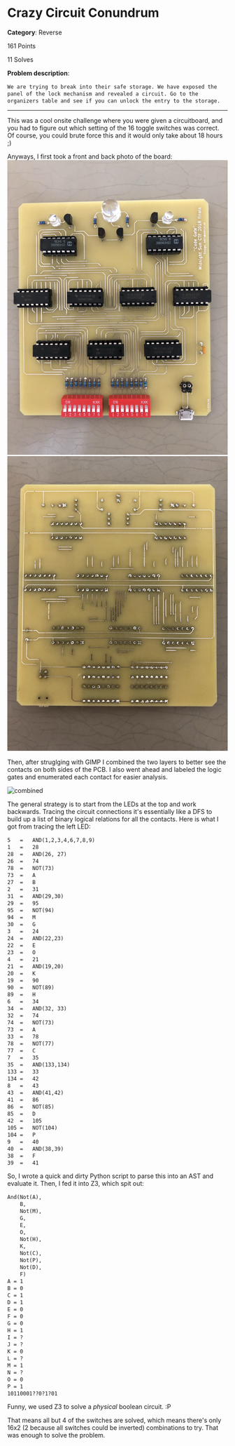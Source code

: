 # Crazy Circuit Conundrum

**Category**: Reverse

161 Points

11 Solves

**Problem description**:
```
We are trying to break into their safe storage. We have exposed the panel of the lock mechanism and revealed a circuit. Go to the organizers table and see if you can unlock the entry to the storage.
```
---

This was a cool onsite challenge where you were given a circuitboard, and you had to figure out which setting of the 16 toggle switches was correct. Of course, you could brute force this and it would only take about 18 hours ;)

Anyways, I first took a front and back photo of the board:
![front](front.png)
![back](back.png)

Then, after struglging with GIMP I combined the two layers to better see the contacts on both sides of the PCB. I also went ahead and labeled the logic gates and enumerated each contact for easier analysis.

![combined](combined.png)

The general strategy is to start from the LEDs at the top and work backwards. Tracing the circuit connections it's essentially like a DFS to build up a list of binary logical relations for all the contacts. Here is what I got from tracing the left LED:

```
5   =   AND(1,2,3,4,6,7,8,9)
1   =   28
28  =   AND(26, 27)
26  =   74
78  =   NOT(73)
73  =   A
27  =   B
2   =   31
31  =   AND(29,30)
29  =   95
95  =   NOT(94)
94  =   M
30  =   G
3   =   24
24  =   AND(22,23)
22  =   E
23  =   O
4   =   21
21  =   AND(19,20)
20  =   K
19  =   90
90  =   NOT(89)
89  =   H
6   =   34
34  =   AND(32, 33)
32  =   74
74  =   NOT(73)
73  =   A
33  =   78
78  =   NOT(77)
77  =   C
7   =   35
35  =   AND(133,134)
133 =   33
134 =   42
8   =   43
43  =   AND(41,42)
41  =   86
86  =   NOT(85)
85  =   D
42  =   105
105 =   NOT(104)
104 =   P
9   =   40
40  =   AND(38,39)
38  =   F
39  =   41
```

So, I wrote a quick and dirty Python script to parse this into an AST and evaluate it. Then, I fed it into Z3, which spit out:

```
And(Not(A),
    B,
    Not(M),
    G,
    E,
    O,
    Not(H),
    K,
    Not(C),
    Not(P),
    Not(D),
    F)
A = 1
B = 0
C = 1
D = 1
E = 0
F = 0
G = 0
H = 1
I = ?
J = ?
K = 0
L = ?
M = 1
N = ?
O = 0
P = 1
10110001??0?1?01
```

Funny, we used Z3 to solve a *physical* boolean circuit. :P

That means all but 4 of the switches are solved, which means there's only 16x2 (2 because all switches could be inverted) combinations to try. That was enough to solve the problem.
